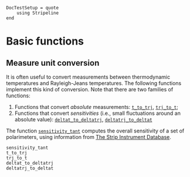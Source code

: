 ```@meta
DocTestSetup = quote
    using Stripeline
end
```

# Basic functions

## Measure unit conversion

It is often useful to convert measurements between thermodynamic
temperatures and Rayleigh-Jeans temperatures. The following functions
implement this kind of conversion. Note that there are two families of
functions:

1. Functions that convert *absolute* measurements: [`t_to_trj`](@ref),
   [`trj_to_t`](@ref);
2. Functions that convert *sensitivities* (i.e., small fluctuations
   around an absolute value): [`deltat_to_deltatrj`](@ref),
   [`deltatrj_to_deltat`](@ref)

The function [`sensitivity_tant`](@ref) computes the overall
sensitivity of a set of polarimeters, using information from [The
Strip Instrument Database](@ref).

```@docs
sensitivity_tant
t_to_trj
trj_to_t
deltat_to_deltatrj
deltatrj_to_deltat
```
